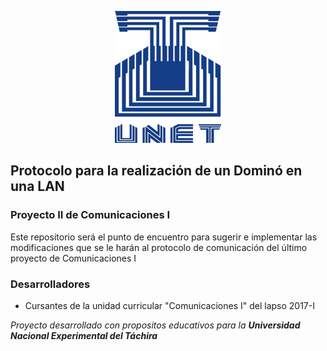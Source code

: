 <p align="center">
  <img src="unetLogo.png"/>
</p>

## Protocolo para la realización de un Dominó en una LAN
### Proyecto II de Comunicaciones I

Este repositorio será el punto de encuentro para sugerir e implementar las modificaciones que se le harán al protocolo de comunicación del último proyecto de Comunicaciones I

### Desarrolladores
* Cursantes de la unidad curricular "Comunicaciones I" del lapso 2017-I

*Proyecto desarrollado con propositos educativos para la **Universidad Nacional
Experimental del Táchira***
